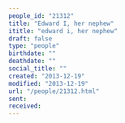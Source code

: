 ```yaml
---
people_id: "21312"
title: "Edward I, her nephew"
ititle: "edward i, her nephew"
draft: false
type: "people"
birthdate: ""
deathdate: ""
social_title: ""
created: "2013-12-19"
modified: "2013-12-19"
url: "/people/21312.html"
sent:
received:
---
```


